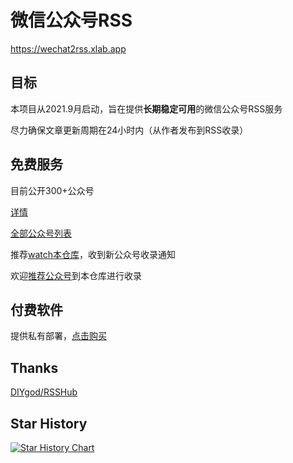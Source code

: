 # 微信公众号RSS

https://wechat2rss.xlab.app

## 目标

本项目从2021.9月启动，旨在提供**长期稳定可用**的微信公众号RSS服务

尽力确保文章更新周期在24小时内（从作者发布到RSS收录）

## 免费服务

目前公开300+公众号

[详情](https://wechat2rss.xlab.app/list/)

[全部公众号列表](https://wechat2rss.xlab.app/list/all/)

推荐[watch本仓库](https://github.com/ttttmr/wechat2rss)，收到新公众号收录通知

欢迎[推荐公众号](https://github.com/ttttmr/wechat2rss/issues)到本仓库进行收录

## 付费软件

提供私有部署，[点击购买](https://wechat2rss.xlab.app/deploy/)

## Thanks

[DIYgod/RSSHub](https://github.com/DIYgod/RSSHub)

## Star History

[![Star History Chart](https://api.star-history.com/svg?repos=ttttmr/Wechat2RSS&type=Date)](https://star-history.com/#ttttmr/Wechat2RSS&Date)